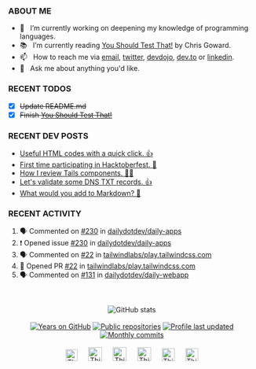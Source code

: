 ### ABOUT ME

- 🔭&nbsp;&nbsp; I’m currently working on deepening my knowledge of programming languages.
- 📚&nbsp;&nbsp; I’m currently reading [You Should Test That!] by Chris Goward.
- 📫&nbsp;&nbsp; How to reach me via [email], [twitter], [devdojo], [dev.to] or [linkedin].
- 💬&nbsp;&nbsp; Ask me about anything you'd like.

### RECENT TODOS
- [x] ~~Update README.md~~
- [x] ~~Finish [You Should Test That!]~~

### RECENT DEV POSTS
<!-- BLOG-POST-LIST:START -->
- [Useful HTML codes with a quick click. 👍](https://dev.to/thinkverse/useful-html-codes-with-a-quick-click-opi)
- [First time participating in Hacktoberfest. 🎉](https://dev.to/thinkverse/first-time-participating-in-hacktoberfest-ji)
- [How I review Tails components. 👨‍💼](https://dev.to/thinkverse/how-i-review-tails-components-3f9n)
- [Let's validate some DNS TXT records. 👍](https://dev.to/thinkverse/let-s-validate-some-dns-txt-records-2721)
- [What would you add to Markdown? 🤔](https://dev.to/thinkverse/what-would-you-add-to-markdown-4978)
<!-- BLOG-POST-LIST:END -->

### RECENT ACTIVITY
<!--START_SECTION:activity-->
1. 🗣 Commented on [#230](https://github.com/dailydotdev/daily-apps/issues/230) in [dailydotdev/daily-apps](https://github.com/dailydotdev/daily-apps)
2. ❗️ Opened issue [#230](https://github.com/dailydotdev/daily-apps/issues/230) in [dailydotdev/daily-apps](https://github.com/dailydotdev/daily-apps)
3. 🗣 Commented on [#22](https://github.com/tailwindlabs/play.tailwindcss.com/issues/22) in [tailwindlabs/play.tailwindcss.com](https://github.com/tailwindlabs/play.tailwindcss.com)
4. 💪 Opened PR [#22](https://github.com/tailwindlabs/play.tailwindcss.com/pull/22) in [tailwindlabs/play.tailwindcss.com](https://github.com/tailwindlabs/play.tailwindcss.com)
5. 🗣 Commented on [#131](https://github.com/dailydotdev/daily-webapp/issues/131) in [dailydotdev/daily-webapp](https://github.com/dailydotdev/daily-webapp)
<!--END_SECTION:activity-->

<p align="center">
<br><br>
<img src="https://github-readme-stats.vercel.app/api?username=thinkverse&title_color=40c463&text_color=24292e&show_icons=true&icon_color=6a737d&hide_title=true" alt="GitHub stats" />
<br><br>
<a href="https://badges.pufler.dev">
<img src="https://badges.pufler.dev/years/thinkverse?logo=github" alt="Years on GitHub"/></a>
<a href="https://badges.pufler.dev">
<img src="https://badges.pufler.dev/repos/thinkverse?logo=github" alt="Public repositories" /></a>
<a href="https://shields.io">
<img src="https://img.shields.io/github/last-commit/thinkverse/thinkverse?label=Profile%20Updated&logo=github" alt="Profile last updated"/></a>
<a href="https://badges.pufler.dev">
<img src="https://badges.pufler.dev/commits/monthly/thinkverse?label=Monthly%20Commits&logo=github" alt="Monthly commits" /></a> 
<br><br>
<a href="https://dev.to/thinkverse">
<img src="https://d2fltix0v2e0sb.cloudfront.net/dev-badge.svg" alt="Thinkverse dev to profile" width="24px"/></a>
&emsp;
<a href= "https://instagram.com/thinkverse">
<img src="https://img.icons8.com/ios-glyphs/256/000000/instagram-new.svg" alt="Thinkverse instagram profile" width="28px"/></a>
&emsp;
<a href="https://www.paypal.com/paypalme/thinkverse">
<img src="https://img.icons8.com/ios-glyphs/256/000000/paypal.png" alt="Thinkverse pay pal me profile" width="28px"/></a> 
&emsp;
<a href="https://thinkverse.dev">
<img src="https://img.icons8.com/material/256/000000/globe--v1.png" alt="Thinkverse personal website" width="28px"/></a>
&emsp;
<a href="https://linkedin.com/in/thinkverse">
<img src="https://img.icons8.com/ios-filled/256/000000/linkedin.svg" alt="Thinkverse linked in profile" width="26px"/></a>
&emsp;
<a href="https://twitter.com/thinkverse">
<img src="https://img.icons8.com/ios-filled/256/000000/twitter.svg" alt="Thinkverse twitter profile" width="26px"/></a>
</p>

[you should test that!]: http://youshouldtestthat.com/

[email]: mailto:work@hallberg.kim
[twitter]: https://twitter.com/thinkverse
[devdojo]: https://devdojo.com/thinkverse
[dev.to]: https://dev.to/thinkverse
[linkedin]: https://www.linkedin.com/in/thinkverse/
